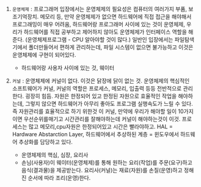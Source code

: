 1. `운영체제` : 프로그래머 입장에서는 운영체제의 필요성은 컴퓨터의 여러가지 부품, 보조기억장치. 메모리 등, 만약 운영체제가 없으면 하드웨어에 직접 접근을 해야해서 프로그래밍이 매우 어려움, 하드웨어랑 프로그래머 사이에 있는 것이 운영체제, 우리가 하드웨어를 직접 공부하고 제어하지 않아도 운영체제가 인터페이스 역할을 해준다. (운영체제프로그램 - CPU 알아야할 것이 많다.) 일반인 입장에서는 파일탐색기에서 폴더만들어서 편하게 관리하는데, 파일 시스템이 없으면 불가능하고 이것은 운영체제에 구현이 되어있다. 
   * 하드웨어랑 사용자 사이에 있는 것, 웨이터



2. `커널` : 운영체제에 커널이 없다. 이것은 닭장에 닭이 없는 것. 운영체제의 핵심적인 소프트웨어가 커널, 커널의 역할은 프로세스, 메모리, 입출력 등등 전반적으로 관리한다. 굉장히 힘듬. 자원은 한정되어 있고 한정된 자원으로 효율적인 작업을 해야하는데, 그렇지 않으면 하드웨어가 아무리 좋아도 프로그램 실행속도가 느릴 수 있다. 즉 자원관리를 효율적으로 하기 위한것 이 커널, 만약에 우리가 해야할 일이 10가지이면 우선순위를매기고 시간관리를 잘해야하는데 커널이 해야하는것이 이것. 프로세스는 많고 메모리,cpu자원은 한정되어있고 시간은 빨라야하고. HAL = Hardware Abstarction Layer, 하드웨어에서 추상하된 계층 = 윈도우에서  하드웨어 추상화를 담당하고 있다.
   * 운영체제의 핵심, 심장, 요리사
   * 손님(사용자)이 웨이터(운영체제)를 통해 원하는 요리(작업)를 주문(요구)하고 음식(결과물)을 제공받는다. 요리사(커널)는 재료(자원)를 손질(운영)하고 정해진 순서에 따라 조리(운영)한다.